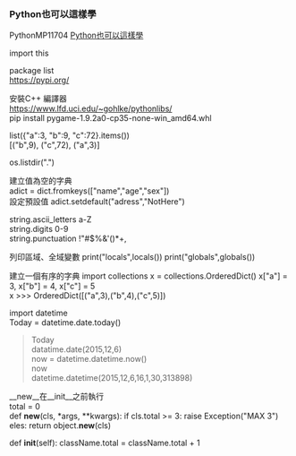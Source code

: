 ### Python也可以這樣學

PythonMP11704  [Python也可以這樣學](http://www.drmaster.com.tw/Bookinfo.asp?BookID=MP11704)

import this  

package list  
https://pypi.org/  

安裝C++ 編譯器  
https://www.lfd.uci.edu/~gohlke/pythonlibs/  
pip install pygame-1.9.2a0-cp35-none-win_amd64.whl  

list({"a":3, "b":9, "c":72}.items())  
[("b",9), ("c",72), ("a",3)]

os.listdir(".")

建立值為空的字典  
adict = dict.fromkeys(["name","age","sex"])  
設定預設值
adict.setdefault("adress","NotHere")

string.ascii_letters  a-Z  
string.digits  0-9  
string.punctuation  !"#$%&\'()*+,  

列印區域、全域變數
print("locals",locals())
print("globals",globals())

建立一個有序的字典
import collections
x = collections.OrderedDict()
x["a"] = 3, x["b"] = 4, x["c"] = 5  
x >>> OrderedDict([("a",3),("b",4),("c",5)])

import datetime  
Today = datetime.date.today()  
>Today  
datatime.date(2015,12,6)  
now = datetime.datetime.now()  
>now  
datetime.datetime(2015,12,6,16,1,30,313898)  

__new__在__init__之前執行  
total =  0  
def __new__(cls, *args, **kwargs):
  if cls.total >= 3:
    raise Exception("MAX 3")
  eles:
    return object.__new__(cls)
        
def __init__(self):
  className.total = className.total + 1
  
  






